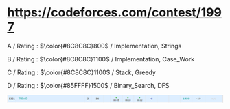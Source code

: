 # https://codeforces.com/contest/1997

A / Rating : $\color{#8C8C8C}800$ / Implementation, Strings

B / Rating : $\color{#8C8C8C}1100$ / Implementation, Case_Work

C / Rating : $\color{#8C8C8C}1100$ / Stack, Greedy

D / Rating : $\color{#85FFFF}1500$ / Binary_Search, DFS

![My Image](https://github.com/kss418/Codeforces/blob/main/Images/Edu168.png)
